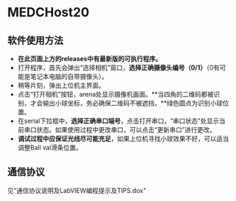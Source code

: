 # MEDCHost20

## 软件使用方法

- **在此页面上方的releases中有最新版的可执行程序。**
- 打开程序，首先会弹出“选择相机”窗口，**选择正确摄像头编号（0/1）**（0有可能是笔记本电脑的自带摄像头）。
- 稍等片刻，弹出上位机主界面。
- 点击“打开相机”按钮，arena处显示摄像机画面。**当四角的二维码都被识别，才会输出小球坐标，务必确保二维码不被遮挡，**绿色圆点为识别小球位置。
- 在serial下拉框中，**选择正确串口端号**，点击打开串口，“串口状态”处显示当前串口状态。如果使用过程中更改串口，可以点击“更新串口”进行更改。
- **调试过程中应保证光线尽可能充足**，如果上位机寻找小球效果不好，可以适当调整Ball val滑条位置。

 ##  通信协议
见“通信协议说明及LabVIEW编程提示及TIPS.dox"

